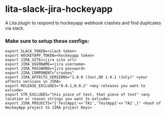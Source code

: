 # lita-slack-jira-hockeyapp
A Lita plugin to respond to hockeyapp webhook crashes and find duplicates via slack.

### Make sure to setup these configs:
```
export SLACK_TOKEN=<slack token>
export HOCKEYAPP_TOKEN=<hockeyapp token>
export JIRA_SITE=<jira site url>
export JIRA_USERNAME=<jira username>
export JIRA_PASSWORD=<jira password>
export JIRA_COMPONENT="crashes"
export JIRA_AFFECTS_VERSIONS="1.0.0 (Jun),OD 1.0.1 (July)" <your affects versions in JIRA>
export RELEASE_EXCLUDES="0.0.1,0.0.2" <any releases you want to exlcude>
export STR_EXCLUDES="this piece of text, that piece of text" <any location or reason strings you want to exlcude>
export JIRA_PROJECTS="{'TestApp1'=>'TA1','TestApp2'=>'TA2',}" <hash of HockeyApp project to JIRA project Keys>
```
